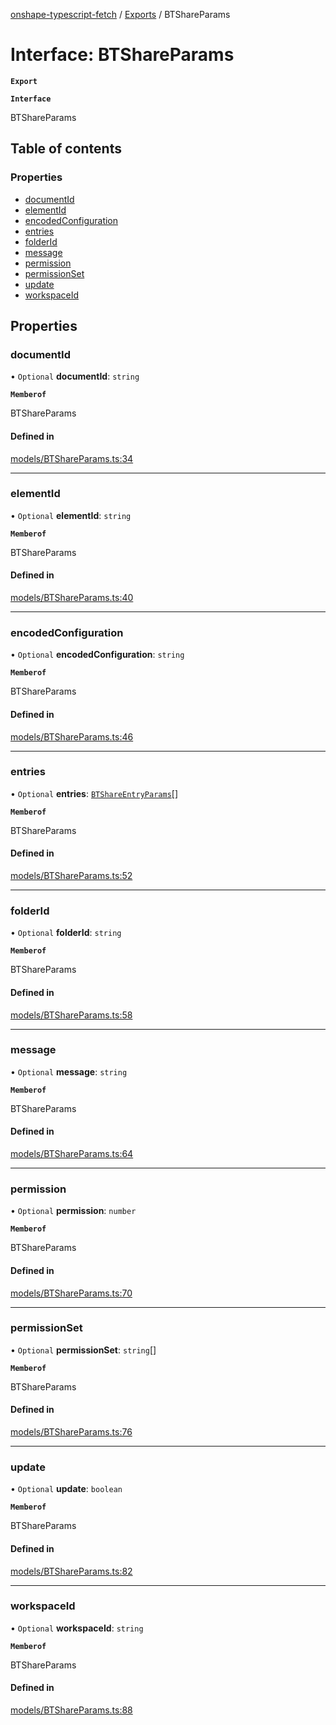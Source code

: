 [onshape-typescript-fetch](../README.md) / [Exports](../modules.md) / BTShareParams

# Interface: BTShareParams

**`Export`**

**`Interface`**

BTShareParams

## Table of contents

### Properties

- [documentId](BTShareParams.md#documentid)
- [elementId](BTShareParams.md#elementid)
- [encodedConfiguration](BTShareParams.md#encodedconfiguration)
- [entries](BTShareParams.md#entries)
- [folderId](BTShareParams.md#folderid)
- [message](BTShareParams.md#message)
- [permission](BTShareParams.md#permission)
- [permissionSet](BTShareParams.md#permissionset)
- [update](BTShareParams.md#update)
- [workspaceId](BTShareParams.md#workspaceid)

## Properties

### documentId

• `Optional` **documentId**: `string`

**`Memberof`**

BTShareParams

#### Defined in

[models/BTShareParams.ts:34](https://github.com/toebes/onshape-typescript-fetch/blob/3e11ae1/models/BTShareParams.ts#L34)

___

### elementId

• `Optional` **elementId**: `string`

**`Memberof`**

BTShareParams

#### Defined in

[models/BTShareParams.ts:40](https://github.com/toebes/onshape-typescript-fetch/blob/3e11ae1/models/BTShareParams.ts#L40)

___

### encodedConfiguration

• `Optional` **encodedConfiguration**: `string`

**`Memberof`**

BTShareParams

#### Defined in

[models/BTShareParams.ts:46](https://github.com/toebes/onshape-typescript-fetch/blob/3e11ae1/models/BTShareParams.ts#L46)

___

### entries

• `Optional` **entries**: [`BTShareEntryParams`](BTShareEntryParams.md)[]

**`Memberof`**

BTShareParams

#### Defined in

[models/BTShareParams.ts:52](https://github.com/toebes/onshape-typescript-fetch/blob/3e11ae1/models/BTShareParams.ts#L52)

___

### folderId

• `Optional` **folderId**: `string`

**`Memberof`**

BTShareParams

#### Defined in

[models/BTShareParams.ts:58](https://github.com/toebes/onshape-typescript-fetch/blob/3e11ae1/models/BTShareParams.ts#L58)

___

### message

• `Optional` **message**: `string`

**`Memberof`**

BTShareParams

#### Defined in

[models/BTShareParams.ts:64](https://github.com/toebes/onshape-typescript-fetch/blob/3e11ae1/models/BTShareParams.ts#L64)

___

### permission

• `Optional` **permission**: `number`

**`Memberof`**

BTShareParams

#### Defined in

[models/BTShareParams.ts:70](https://github.com/toebes/onshape-typescript-fetch/blob/3e11ae1/models/BTShareParams.ts#L70)

___

### permissionSet

• `Optional` **permissionSet**: `string`[]

**`Memberof`**

BTShareParams

#### Defined in

[models/BTShareParams.ts:76](https://github.com/toebes/onshape-typescript-fetch/blob/3e11ae1/models/BTShareParams.ts#L76)

___

### update

• `Optional` **update**: `boolean`

**`Memberof`**

BTShareParams

#### Defined in

[models/BTShareParams.ts:82](https://github.com/toebes/onshape-typescript-fetch/blob/3e11ae1/models/BTShareParams.ts#L82)

___

### workspaceId

• `Optional` **workspaceId**: `string`

**`Memberof`**

BTShareParams

#### Defined in

[models/BTShareParams.ts:88](https://github.com/toebes/onshape-typescript-fetch/blob/3e11ae1/models/BTShareParams.ts#L88)
